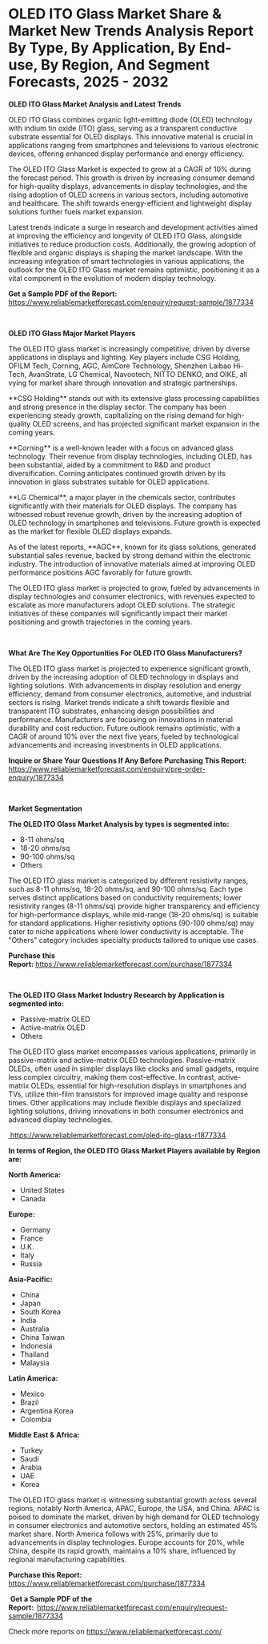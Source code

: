 <p><h1>OLED ITO Glass Market Share & Market New Trends Analysis Report By Type, By Application, By End-use, By Region, And Segment Forecasts, 2025 - 2032</h1></p><p><strong>OLED ITO Glass Market Analysis and Latest Trends</strong></p>
<p><p>OLED ITO Glass combines organic light-emitting diode (OLED) technology with indium tin oxide (ITO) glass, serving as a transparent conductive substrate essential for OLED displays. This innovative material is crucial in applications ranging from smartphones and televisions to various electronic devices, offering enhanced display performance and energy efficiency.</p><p>The OLED ITO Glass Market is expected to grow at a CAGR of 10% during the forecast period. This growth is driven by increasing consumer demand for high-quality displays, advancements in display technologies, and the rising adoption of OLED screens in various sectors, including automotive and healthcare. The shift towards energy-efficient and lightweight display solutions further fuels market expansion.</p><p>Latest trends indicate a surge in research and development activities aimed at improving the efficiency and longevity of OLED ITO Glass, alongside initiatives to reduce production costs. Additionally, the growing adoption of flexible and organic displays is shaping the market landscape. With the increasing integration of smart technologies in various applications, the outlook for the OLED ITO Glass market remains optimistic, positioning it as a vital component in the evolution of modern display technology.</p></p>
<p><strong>Get a Sample PDF of the Report:&nbsp;</strong> <a href="https://www.reliablemarketforecast.com/enquiry/request-sample/1877334?utm_campaign=3006&utm_medium=2&utm_source=Github&utm_content=ia&utm_term=01042025&utm_id=oled-ito-glass">https://www.reliablemarketforecast.com/enquiry/request-sample/1877334</a></p>
<p>&nbsp;</p>
<p><strong>OLED ITO Glass Major Market Players</strong></p>
<p><p>The OLED ITO glass market is increasingly competitive, driven by diverse applications in displays and lighting. Key players include CSG Holding, OFILM Tech, Corning, AGC, AimCore Technology, Shenzhen Laibao Hi-Tech, AvanStrate, LG Chemical, Navootech, NITTO DENKO, and OIKE, all vying for market share through innovation and strategic partnerships.</p><p>**CSG Holding** stands out with its extensive glass processing capabilities and strong presence in the display sector. The company has been experiencing steady growth, capitalizing on the rising demand for high-quality OLED screens, and has projected significant market expansion in the coming years.</p><p>**Corning** is a well-known leader with a focus on advanced glass technology. Their revenue from display technologies, including OLED, has been substantial, aided by a commitment to R&D and product diversification. Corning anticipates continued growth driven by its innovation in glass substrates suitable for OLED applications.</p><p>**LG Chemical**, a major player in the chemicals sector, contributes significantly with their materials for OLED displays. The company has witnessed robust revenue growth, driven by the increasing adoption of OLED technology in smartphones and televisions. Future growth is expected as the market for flexible OLED displays expands.</p><p>As of the latest reports, **AGC**, known for its glass solutions, generated substantial sales revenue, backed by strong demand within the electronic industry. The introduction of innovative materials aimed at improving OLED performance positions AGC favorably for future growth.</p><p>The OLED ITO glass market is projected to grow, fueled by advancements in display technologies and consumer electronics, with revenues expected to escalate as more manufacturers adopt OLED solutions. The strategic initiatives of these companies will significantly impact their market positioning and growth trajectories in the coming years.</p></p>
<p>&nbsp;</p>
<p><strong>What Are The Key Opportunities For OLED ITO Glass Manufacturers?</strong></p>
<p><p>The OLED ITO glass market is projected to experience significant growth, driven by the increasing adoption of OLED technology in displays and lighting solutions. With advancements in display resolution and energy efficiency, demand from consumer electronics, automotive, and industrial sectors is rising. Market trends indicate a shift towards flexible and transparent ITO substrates, enhancing design possibilities and performance. Manufacturers are focusing on innovations in material durability and cost reduction. Future outlook remains optimistic, with a CAGR of around 10% over the next five years, fueled by technological advancements and increasing investments in OLED applications.</p></p>
<p><strong>Inquire or Share Your Questions If Any Before Purchasing This Report:</strong> <a href="https://www.reliablemarketforecast.com/enquiry/pre-order-enquiry/1877334?utm_campaign=3006&utm_medium=2&utm_source=Github&utm_content=ia&utm_term=01042025&utm_id=oled-ito-glass">https://www.reliablemarketforecast.com/enquiry/pre-order-enquiry/1877334</a></p>
<p>&nbsp;</p>
<p><strong>Market Segmentation</strong></p>
<p><strong>The OLED ITO Glass Market Analysis by types is segmented into:</strong></p>
<p><ul><li>8-11 ohms/sq</li><li>18-20 ohms/sq</li><li>90-100 ohms/sq</li><li>Others</li></ul></p>
<p><p>The OLED ITO glass market is categorized by different resistivity ranges, such as 8-11 ohms/sq, 18-20 ohms/sq, and 90-100 ohms/sq. Each type serves distinct applications based on conductivity requirements; lower resistivity ranges (8-11 ohms/sq) provide higher transparency and efficiency for high-performance displays, while mid-range (18-20 ohms/sq) is suitable for standard applications. Higher resistivity options (90-100 ohms/sq) may cater to niche applications where lower conductivity is acceptable. The "Others" category includes specialty products tailored to unique use cases.</p></p>
<p><strong>Purchase this Report:&nbsp;</strong><a href="https://www.reliablemarketforecast.com/purchase/1877334?utm_campaign=3006&utm_medium=2&utm_source=Github&utm_content=ia&utm_term=01042025&utm_id=oled-ito-glass">https://www.reliablemarketforecast.com/purchase/1877334</a></p>
<p>&nbsp;</p>
<p><strong>The OLED ITO Glass Market Industry Research by Application is segmented into:</strong></p>
<p><ul><li>Passive-matrix OLED</li><li>Active-matrix OLED</li><li>Others</li></ul></p>
<p><p>The OLED ITO glass market encompasses various applications, primarily in passive-matrix and active-matrix OLED technologies. Passive-matrix OLEDs, often used in simpler displays like clocks and small gadgets, require less complex circuitry, making them cost-effective. In contrast, active-matrix OLEDs, essential for high-resolution displays in smartphones and TVs, utilize thin-film transistors for improved image quality and response times. Other applications may include flexible displays and specialized lighting solutions, driving innovations in both consumer electronics and advanced display technologies.</p></p>
<p><a href="https://www.reliablemarketforecast.com/oled-ito-glass-r1877334?utm_campaign=3006&utm_medium=2&utm_source=Github&utm_content=ia&utm_term=01042025&utm_id=oled-ito-glass">&nbsp;https://www.reliablemarketforecast.com/oled-ito-glass-r1877334</a></p>
<p><strong>In terms of Region, the OLED ITO Glass Market Players available by Region are:</strong></p>
<p>
    <p> <strong> North America: </strong>
        <ul>
            <li>United States</li>
            <li>Canada</li>
        </ul>
        </p> 
    <p> <strong> Europe: </strong>
        <ul>
            <li>Germany</li>
            <li>France</li>
            <li>U.K.</li>
            <li>Italy</li>
            <li>Russia</li>
        </ul>
        </p> 
    <p> <strong> Asia-Pacific: </strong>
        <ul>
            <li>China</li>
            <li>Japan</li>
            <li>South Korea</li>
            <li>India</li>
            <li>Australia</li>
            <li>China Taiwan</li>
            <li>Indonesia</li>
            <li>Thailand</li>
            <li>Malaysia</li>
        </ul>
        </p> 
    <p> <strong> Latin America: </strong>
        <ul>
            <li>Mexico</li>
            <li>Brazil</li>
            <li>Argentina Korea</li>
            <li>Colombia</li>
        </ul>
        </p> 
    <p> <strong> Middle East & Africa: </strong>
        <ul>
            <li>Turkey</li>
            <li>Saudi</li>
            <li>Arabia</li>
            <li>UAE</li>
            <li>Korea</li>
        </ul>
    </p>
    </p>
<p><p>The OLED ITO glass market is witnessing substantial growth across several regions, notably North America, APAC, Europe, the USA, and China. APAC is poised to dominate the market, driven by high demand for OLED technology in consumer electronics and automotive sectors, holding an estimated 45% market share. North America follows with 25%, primarily due to advancements in display technologies. Europe accounts for 20%, while China, despite its rapid growth, maintains a 10% share, influenced by regional manufacturing capabilities.</p></p>
<p><strong>Purchase this Report: </strong><a href="https://www.reliablemarketforecast.com/purchase/1877334?utm_campaign=3006&utm_medium=2&utm_source=Github&utm_content=ia&utm_term=01042025&utm_id=oled-ito-glass">https://www.reliablemarketforecast.com/purchase/1877334</a></p>
<p>&nbsp;<strong>Get a Sample PDF of the Report:&nbsp;&nbsp;</strong><a href="https://www.reliablemarketforecast.com/enquiry/request-sample/1877334?utm_campaign=3006&utm_medium=2&utm_source=Github&utm_content=ia&utm_term=01042025&utm_id=oled-ito-glass">https://www.reliablemarketforecast.com/enquiry/request-sample/1877334</a></p>
<p><strong></strong></p>
<p>Check more reports on <a href="https://www.reliablemarketforecast.com/?utm_campaign=3006&utm_medium=2&utm_source=Github&utm_content=ia&utm_term=01042025&utm_id=oled-ito-glass">https://www.reliablemarketforecast.com/</a></p>